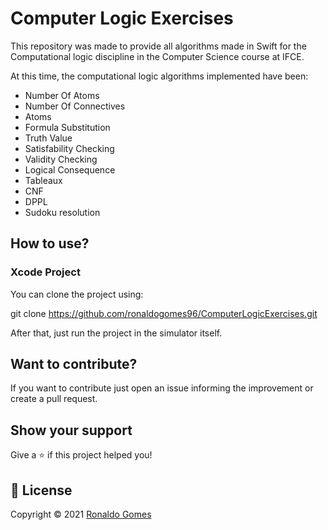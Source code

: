 # Computer Logic Exercises

This repository was made to provide all algorithms made in Swift for the Computational logic discipline in the Computer Science course at IFCE.

At this time, the computational logic algorithms implemented have been:

* Number Of Atoms
* Number Of Connectives
* Atoms
* Formula Substitution
* Truth Value
* Satisfability Checking
* Validity Checking
* Logical Consequence
* Tableaux
* CNF
* DPPL
* Sudoku resolution

## How to use?
### Xcode Project
You can clone the project using:

git clone https://github.com/ronaldogomes96/ComputerLogicExercises.git

After that, just run the project in the simulator itself.

## Want to contribute?

If you want to contribute just open an issue informing the improvement or create a pull request.

## Show your support

Give a ⭐️ if this project helped you!

## 📝 License

Copyright © 2021 [Ronaldo Gomes](https://github.com/ronaldogomes96)
